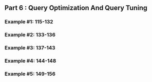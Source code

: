 ## <b>Part 6 : Query Optimization And Query Tuning</b>

### Example #1: 115-132
### Example #2: 133-136
### Example #3: 137-143
### Example #4: 144-148
### Example #5: 149-156

